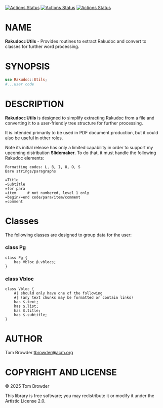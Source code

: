 [![Actions Status](https://github.com/tbrowder/Rakudoc-Utils/actions/workflows/linux.yml/badge.svg)](https://github.com/tbrowder/Rakudoc-Utils/actions) [![Actions Status](https://github.com/tbrowder/Rakudoc-Utils/actions/workflows/macos.yml/badge.svg)](https://github.com/tbrowder/Rakudoc-Utils/actions) [![Actions Status](https://github.com/tbrowder/Rakudoc-Utils/actions/workflows/windows.yml/badge.svg)](https://github.com/tbrowder/Rakudoc-Utils/actions)

NAME
====

**Rakudoc::Utils** - Provides routines to extract Rakudoc and convert to classes for further word processing.

SYNOPSIS
========

```raku
use Rakudoc::Utils;
#...user code
```

DESCRIPTION
===========

**Rakudoc::Utils** is designed to simplify extracting Rakudoc from a file and converting it to a user-friendly tree structure for further processing.

It is intended primarily to be used in PDF document production, but it could also be useful in other roles.

Note its initial release has only a limited capability in order to support my upcoming distribution **Slidemaker**. To do that, it must handle the following Rakudoc elements:

    Formatting codes: L, B, I, U, O, S
    Bare strings/paragraphs

    =Title
    =Subtitle
    =for para
    =item     # not numbered, level 1 only
    =begin/=end code/para/item/comment
    =comment

Classes
=======

The following classes are designed to group data for the user:

### class Pg

    class Pg {
        has Vbloc @.vblocs;
    }

### class Vbloc

    class Vbloc {
        #| should only have one of the following
        #| (any text chunks may be formatted or contain links)
        has $.text; 
        has $.list;
        has $.title;
        has $.subtitle;
    }

AUTHOR
======

Tom Browder <tbrowder@acm.org>

COPYRIGHT AND LICENSE
=====================

© 2025 Tom Browder

This library is free software; you may redistribute it or modify it under the Artistic License 2.0.

